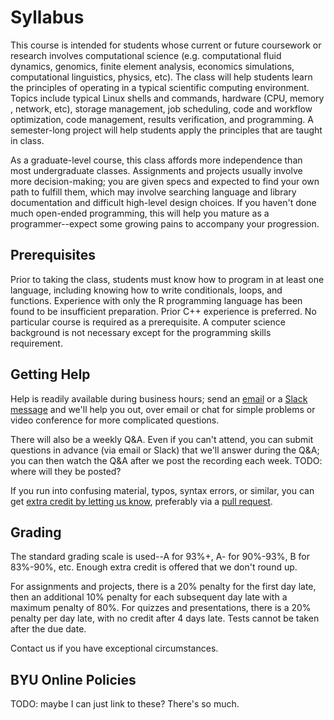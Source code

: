 ---
---

# Syllabus

This course is intended for students whose current or future coursework or research involves computational science (e.g. computational fluid dynamics, genomics, finite element analysis, economics simulations, computational linguistics, physics, etc). The class will help students learn the principles of operating in a typical scientific computing environment. Topics include typical Linux shells and commands, hardware (CPU, memory , network, etc), storage management, job scheduling, code and workflow optimization, code management, results verification, and programming. A semester-long project will help students apply the principles that are taught in class.

As a graduate-level course, this class affords more independence than most undergraduate classes. Assignments and projects usually involve more decision-making; you are given specs and expected to find your own path to fulfill them, which may involve searching language and library documentation and difficult high-level design choices. If you haven't done much open-ended programming, this will help you mature as a programmer--expect some growing pains to accompany your progression.

## Prerequisites

Prior to taking the class, students must know how to program in at least one language, including knowing how to write conditionals, loops, and functions. Experience with only the R programming language has been found to be insufficient preparation. Prior C++ experience is preferred. No particular course is required as a prerequisite. A computer science background is not necessary except for the programming skills requirement.

## Getting Help

Help is readily available during business hours; send an [email](mailto:scicompcourse@byu.edu) or a [Slack message](https://byu-sci-comp.slack.com/) and we'll help you out, over email or chat for simple problems or video conference for more complicated questions.

There will also be a weekly Q&A. Even if you can't attend, you can submit questions in advance (via email or Slack) that we'll answer during the Q&A; you can then watch the Q&A after we post the recording each week. TODO: where will they be posted?

If you run into confusing material, typos, syntax errors, or similar, you can get [extra credit by letting us know](TODO), preferably via a [pull request](https://github.com/BYUHPC/sci-comp-course/compare).

## Grading

The standard grading scale is used--A for 93%+, A- for 90%-93%, B for 83%-90%, etc. Enough extra credit is offered that we don't round up.

For assignments and projects, there is a 20% penalty for the first day late, then an additional 10% penalty for each subsequent day late with a maximum penalty of 80%. For quizzes and presentations, there is a 20% penalty per day late, with no credit after 4 days late. Tests cannot be taken after the due date.

Contact us if you have exceptional circumstances.

## BYU Online Policies

TODO: maybe I can just link to these? There's so much.